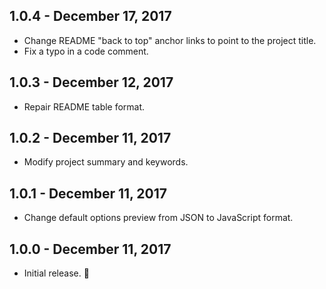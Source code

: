 1.0.4 - December 17, 2017
-------------------------
+ Change README "back to top" anchor links to point to the project title.
+ Fix a typo in a code comment.

1.0.3 - December 12, 2017
-------------------------
+ Repair README table format.

1.0.2 - December 11, 2017
-------------------------
+ Modify project summary and keywords.

1.0.1 - December 11, 2017
-------------------------
+ Change default options preview from JSON to JavaScript format.

1.0.0 - December 11, 2017
-------------------------
+ Initial release. :muscle:
